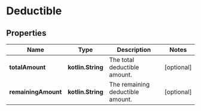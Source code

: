 
# Deductible

## Properties
| Name | Type | Description | Notes |
| ------------ | ------------- | ------------- | ------------- |
| **totalAmount** | **kotlin.String** | The total deductible amount. |  [optional] |
| **remainingAmount** | **kotlin.String** | The remaining deductible amount. |  [optional] |



